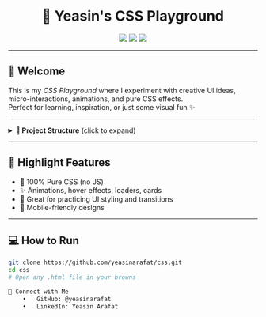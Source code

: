 <h1 align="center">🎨 Yeasin's CSS Playground</h1>

<p align="center">
  <img src="https://img.shields.io/badge/CSS3-Stylish-blue?logo=css3&logoColor=white&style=for-the-badge" />
  <img src="https://img.shields.io/github/languages/top/yeasinarafat/css?style=for-the-badge" />
  <img src="https://img.shields.io/github/stars/yeasinarafat/css?style=for-the-badge" />
</p>

---

## 🚀 Welcome

This is my *CSS Playground* where I experiment with creative UI ideas, micro-interactions, animations, and pure CSS effects.  
Perfect for learning, inspiration, or just some visual fun ✨

---

<details>
<summary><b>📁 Project Structure</b> (click to expand)</summary>

css-repo/
├── buttons/
│   ├── neon-button.html
│   ├── glass-button.html
├── loaders/
│   ├── spinner.html
│   ├── wave-loader.html
├── cards/
│   ├── flip-card.html
│   ├── hover-glow-card.html
└── animations/
├── bouncing-ball.html
├── text-typing-effect.html

</details>

---

## 🌟 Highlight Features

- 🎯 100% Pure CSS (no JS)
- ✨ Animations, hover effects, loaders, cards
- 🎨 Great for practicing UI styling and transitions
- 📱 Mobile-friendly designs

---

## 💻 How to Run

```bash
git clone https://github.com/yeasinarafat/css.git
cd css
# Open any .html file in your browns

🙌 Connect with Me
	•	GitHub: @yeasinarafat
	•	LinkedIn: Yeasin Arafat

